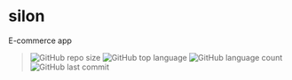 # silon
E-commerce app

>![GitHub repo size](https://img.shields.io/github/repo-size/lokgubhaju/silon?style=flat-square) ![GitHub top language](https://img.shields.io/github/languages/top/lokgubhaju/silon?style=flat-square) ![GitHub language count](https://img.shields.io/github/languages/count/lokgubhaju/silon?style=flat-square) ![GitHub last commit](https://img.shields.io/github/last-commit/lokgubhaju/silon?color=red&style=flat-square)
